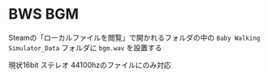 # BWS BGM

Steamの「ローカルファイルを閲覧」で開かれるフォルダの中の `Baby Walking Simulator_Data` フォルダに `bgm.wav` を設置する

現状16bit ステレオ 44100hzのファイルにのみ対応